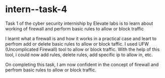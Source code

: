# intern--task-4

Task 1 of the cyber security interniship by Elevate labs is to learn about working of firewall and perform basic rules to allow or block traffic

I learnt what a firewall is and how it works in a practical case and leart to perfrom add or delete basic rules to allow or block taffic. I used UFW (Uncomplicated Firewall) tool to allow or block traffic. With the help of this tool, i could now add rules, delete rules, add specific ip to allow in, etc. 

On completing this task, I am now confident in the concept of firewall and perfrom basic rules to allow or block traffic.
